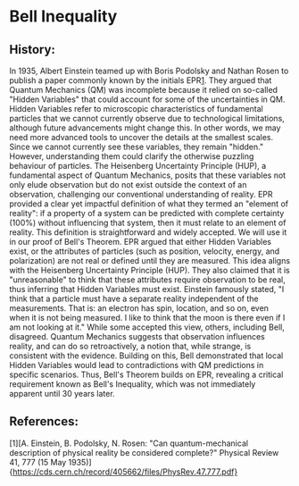 # Bell Inequality
## History:
In 1935, Albert Einstein teamed up with Boris Podolsky and Nathan Rosen to publish a paper commonly known by the initials EPR[1](https://cds.cern.ch/record/405662/files/PhysRev.47.777.pdf). 
They argued that Quantum Mechanics (QM) was incomplete because it relied on so-called "Hidden Variables" that could account for some of the uncertainties in QM. Hidden Variables refer to microscopic characteristics of fundamental particles that we cannot currently observe due to technological limitations, although future advancements might change this. 
In other words, we may need more advanced tools to uncover the details at the smallest scales. Since we cannot currently see these variables, they remain "hidden."
However, understanding them could clarify the otherwise puzzling behaviour of particles. 
The Heisenberg Uncertainty Principle (HUP), a fundamental aspect of Quantum Mechanics, posits that these variables not only elude observation but do not exist outside the context of an observation, challenging our conventional understanding of reality.
EPR provided a clear yet impactful definition of what they termed an "element of reality": if a property of a system can be predicted with complete certainty (100%) without influencing that system, then it must relate to an element of reality. This definition is straightforward and widely accepted. We will use it in our proof of Bell's Theorem.
EPR argued that either Hidden Variables exist, or the attributes of particles (such as position, velocity, energy, and polarization) are not real or defined until they are measured. 
This idea aligns with the Heisenberg Uncertainty Principle (HUP). They also claimed that it is "unreasonable" to think that these attributes require observation to be real, thus inferring that Hidden Variables must exist. 
Einstein famously stated, "I think that a particle must have a separate reality independent of the measurements. 
That is: an electron has spin, location, and so on, even when it is not being measured. I like to think that the moon is there even if I am not looking at it." While some accepted this view, others, including Bell, disagreed.
Quantum Mechanics suggests that observation influences reality, and can do so retroactively, a notion that, while strange, is consistent with the evidence. Building on this, Bell demonstrated that local Hidden Variables would lead to contradictions with QM predictions in specific scenarios. Thus, Bell's Theorem builds on EPR, revealing a critical requirement known as Bell's Inequality, which was not immediately apparent until 30 years later.


## References:
[1][A. Einstein, B. Podolsky, N. Rosen: "Can quantum-mechanical description of physical reality be considered complete?" Physical Review 41, 777 (15 May 1935)]{https://cds.cern.ch/record/405662/files/PhysRev.47.777.pdf}
